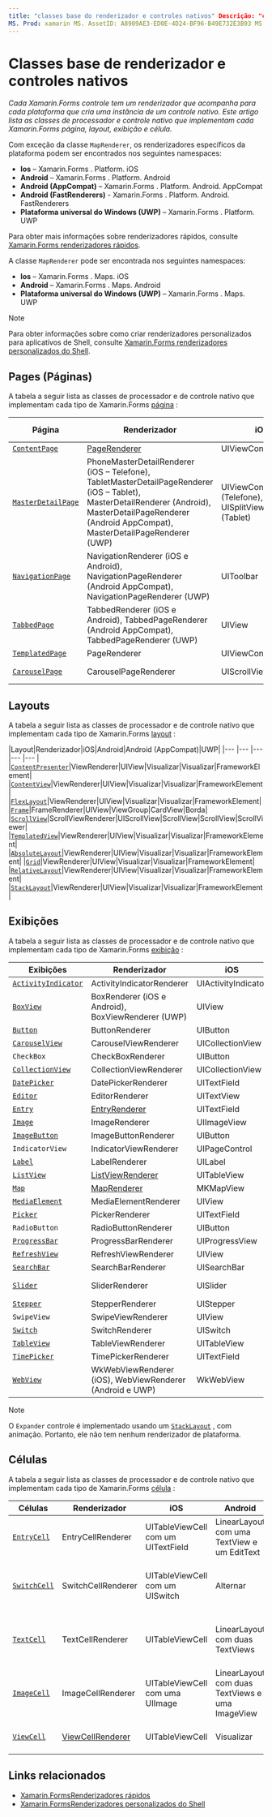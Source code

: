 ```yaml
---
title: "classes base do renderizador e controles nativos" Descrição: "cada Xamarin.Forms controle tem um processador incluído para cada plataforma que cria uma instância de um controle nativo. Este artigo lista as classes de processador e controle nativo que implementam cada Xamarin.Forms página, layout, exibição e célula. "
MS. Prod: xamarin MS. AssetID: A8909AE3-ED0E-4D24-BF96-B49E732E3B93 MS. Technology: xamarin-Forms autor: davidbritch MS. Author: dabritch MS. Date: 04/17/2020 no-loc: [ Xamarin.Forms , Xamarin.Essentials ]
---
```


# <a name="renderer-base-classes-and-native-controls"></a>Classes base de renderizador e controles nativos

_Cada Xamarin.Forms controle tem um renderizador que acompanha para cada plataforma que cria uma instância de um controle nativo. Este artigo lista as classes de processador e controle nativo que implementam cada Xamarin.Forms página, layout, exibição e célula._

Com exceção da classe `MapRenderer`, os renderizadores específicos da plataforma podem ser encontrados nos seguintes namespaces:

- **Ios** – Xamarin.Forms . Platform. iOS
- **Android** – Xamarin.Forms . Platform. Android
- **Android (AppCompat)** – Xamarin.Forms . Platform. Android. AppCompat
- **Android (FastRenderers)**  -  Xamarin.Forms . Platform. Android. FastRenderers
- **Plataforma universal do Windows (UWP)** – Xamarin.Forms . Platform. UWP

Para obter mais informações sobre renderizadores rápidos, consulte [ Xamarin.Forms renderizadores rápidos](~/xamarin-forms/internals/fast-renderers.md).

A classe `MapRenderer` pode ser encontrada nos seguintes namespaces:

- **Ios** – Xamarin.Forms . Maps. iOS
- **Android** – Xamarin.Forms . Maps. Android
- **Plataforma universal do Windows (UWP)** – Xamarin.Forms . Maps. UWP

> [!NOTE]
> Para obter informações sobre como criar renderizadores personalizados para aplicativos de Shell, consulte [ Xamarin.Forms renderizadores personalizados do Shell](~/xamarin-forms/app-fundamentals/shell/customrenderers.md).

## <a name="pages"></a>Pages (Páginas)

A tabela a seguir lista as classes de processador e de controle nativo que implementam cada tipo de Xamarin.Forms [página](~/xamarin-forms/user-interface/controls/pages.md) :

|Página|Renderizador|iOS|Android|Android (AppCompat)|UWP|
|--- |--- |--- |--- |--- |--- |
|[`ContentPage`](xref:Xamarin.Forms.ContentPage)|[PageRenderer](~/xamarin-forms/app-fundamentals/custom-renderer/contentpage.md)|UIViewController|ViewGroup||FrameworkElement|
|[`MasterDetailPage`](xref:Xamarin.Forms.MasterDetailPage)|PhoneMasterDetailRenderer (iOS – Telefone), TabletMasterDetailPageRenderer (iOS – Tablet), MasterDetailRenderer (Android), MasterDetailPageRenderer (Android AppCompat), MasterDetailPageRenderer (UWP)|UIViewController (Telefone), UISplitViewController (Tablet)|DrawerLayout (v4)|DrawerLayout (v4)|FrameworkElement (Controle Personalizado)|
|[`NavigationPage`](xref:Xamarin.Forms.NavigationPage)|NavigationRenderer (iOS e Android), NavigationPageRenderer (Android AppCompat), NavigationPageRenderer (UWP)|UIToolbar|ViewGroup|ViewGroup|FrameworkElement (Controle Personalizado)|
|[`TabbedPage`](xref:Xamarin.Forms.TabbedPage)|TabbedRenderer (iOS e Android), TabbedPageRenderer (Android AppCompat), TabbedPageRenderer (UWP)|UIView|ViewPager|ViewPager|FrameworkElement (Pivô)|
|[`TemplatedPage`](xref:Xamarin.Forms.TemplatedPage)|PageRenderer|UIViewController|ViewGroup||FrameworkElement|
|[`CarouselPage`](xref:Xamarin.Forms.CarouselPage)|CarouselPageRenderer|UIScrollView|ViewPager|ViewPager|FrameworkElement (FlipView)|

## <a name="layouts"></a>Layouts

A tabela a seguir lista as classes de processador e de controle nativo que implementam cada tipo de Xamarin.Forms [layout](~/xamarin-forms/user-interface/controls/layouts.md) :

|Layout|Renderizador|iOS|Android|Android (AppCompat)|UWP|
|--- |--- |--- |--- |--- |
|[`ContentPresenter`](xref:Xamarin.Forms.ContentPresenter)|ViewRenderer|UIView|Visualizar|Visualizar|FrameworkElement|
|[`ContentView`](xref:Xamarin.Forms.ContentView)|ViewRenderer|UIView|Visualizar|Visualizar|FrameworkElement|
|[`FlexLayout`](xref:Xamarin.Forms.FlexLayout)|ViewRenderer|UIView|Visualizar|Visualizar|FrameworkElement|
|[`Frame`](xref:Xamarin.Forms.Frame)|FrameRenderer|UIView|ViewGroup|CardView|Borda|
|[`ScrollView`](xref:Xamarin.Forms.ScrollView)|ScrollViewRenderer|UIScrollView|ScrollView|ScrollView|ScrollViewer|
|[`TemplatedView`](xref:Xamarin.Forms.TemplatedView)|ViewRenderer|UIView|Visualizar|Visualizar|FrameworkElement|
|[`AbsoluteLayout`](xref:Xamarin.Forms.AbsoluteLayout)|ViewRenderer|UIView|Visualizar|Visualizar|FrameworkElement|
|[`Grid`](xref:Xamarin.Forms.Grid)|ViewRenderer|UIView|Visualizar|Visualizar|FrameworkElement|
|[`RelativeLayout`](xref:Xamarin.Forms.RelativeLayout)|ViewRenderer|UIView|Visualizar|Visualizar|FrameworkElement|
|[`StackLayout`](xref:Xamarin.Forms.StackLayout)|ViewRenderer|UIView|Visualizar|Visualizar|FrameworkElement|

## <a name="views"></a>Exibições

A tabela a seguir lista as classes de processador e de controle nativo que implementam cada tipo de Xamarin.Forms [exibição](~/xamarin-forms/user-interface/controls/views.md) :

|Exibições|Renderizador|iOS|Android|Android (AppCompat)|UWP|
|--- |--- |--- |--- |--- |--- |
|[`ActivityIndicator`](xref:Xamarin.Forms.ActivityIndicator)|ActivityIndicatorRenderer|UIActivityIndicator|ProgressBar||ProgressBar|
|[`BoxView`](xref:Xamarin.Forms.BoxView)|BoxRenderer (iOS e Android), BoxViewRenderer (UWP)|UIView|ViewGroup||Retângulo|
|[`Button`](xref:Xamarin.Forms.Button)|ButtonRenderer|UIButton|Botão|AppCompatButton|Botão|
|[`CarouselView`](xref:Xamarin.Forms.CarouselView)|CarouselViewRenderer|UICollectionView||RecyclerView|ListViewBase|
|`CheckBox`|CheckBoxRenderer|UIButton||AppCompatCheckBox|CheckBox|
|[`CollectionView`](xref:Xamarin.Forms.CollectionView)|CollectionViewRenderer|UICollectionView||RecyclerView|ListViewBase|
|[`DatePicker`](xref:Xamarin.Forms.DatePicker)|DatePickerRenderer|UITextField|EditText||DatePicker|
|[`Editor`](xref:Xamarin.Forms.Editor)|EditorRenderer|UITextView|EditText||TextBox|
|[`Entry`](xref:Xamarin.Forms.Entry)|[EntryRenderer](~/xamarin-forms/app-fundamentals/custom-renderer/entry.md)|UITextField|EditText||TextBox|
|[`Image`](xref:Xamarin.Forms.Image)|ImageRenderer|UIImageView|ImageView||Image|
|[`ImageButton`](xref:Xamarin.Forms.ImageButton)|ImageButtonRenderer|UIButton||AppCompatImageButton|Botão|
|`IndicatorView`|IndicatorViewRenderer|UIPageControl||LinearLayout||
|[`Label`](xref:Xamarin.Forms.Label)|LabelRenderer|UILabel|TextView||TextBlock|
|[`ListView`](xref:Xamarin.Forms.ListView)|[ListViewRenderer](~/xamarin-forms/app-fundamentals/custom-renderer/listview.md)|UITableView|ListView||ListView|
|[`Map`](xref:Xamarin.Forms.Maps.Map)|[MapRenderer](~/xamarin-forms/app-fundamentals/custom-renderer/map-pin.md)|MKMapView|MapView||MapControl|
|[`MediaElement`](xref:Xamarin.Forms.MediaElement)|MediaElementRenderer|UIView||VideoView|MediaElement|
|[`Picker`](xref:Xamarin.Forms.Picker)|PickerRenderer|UITextField|EditText|EditText|ComboBox|
|`RadioButton`|RadioButtonRenderer|UIButton||AppCompatRadioButton|RadioButton|
|[`ProgressBar`](xref:Xamarin.Forms.ProgressBar)|ProgressBarRenderer|UIProgressView|ProgressBar||ProgressBar|
|[`RefreshView`](xref:Xamarin.Forms.RefreshView)|RefreshViewRenderer|UIView||SwipeRefreshLayout|RefreshContainer|
|[`SearchBar`](xref:Xamarin.Forms.SearchBar)|SearchBarRenderer|UISearchBar|SearchView||AutoSuggestBox|
|[`Slider`](xref:Xamarin.Forms.Slider)|SliderRenderer|UISlider|SeekBar||Controle deslizante|
|[`Stepper`](xref:Xamarin.Forms.Stepper)|StepperRenderer|UIStepper|LinearLayout||Control|
|`SwipeView`|SwipeViewRenderer|UIView||Visualizar|SwipeControl|
|[`Switch`](xref:Xamarin.Forms.Switch)|SwitchRenderer|UISwitch|Alternar|SwitchCompat|ToggleSwitch|
|[`TableView`](xref:Xamarin.Forms.TableView)|TableViewRenderer|UITableView|ListView||ListView|
|[`TimePicker`](xref:Xamarin.Forms.TimePicker)|TimePickerRenderer|UITextField|EditText||TimePicker|
|[`WebView`](xref:Xamarin.Forms.WebView)|WkWebViewRenderer (iOS), WebViewRenderer (Android e UWP)|WkWebView|WebView||WebView|

> [!NOTE]
> O `Expander` controle é implementado usando um [`StackLayout`](xref:Xamarin.Forms.StackLayout) , com animação. Portanto, ele não tem nenhum renderizador de plataforma.

## <a name="cells"></a>Células

A tabela a seguir lista as classes de processador e de controle nativo que implementam cada tipo de Xamarin.Forms [célula](~/xamarin-forms/user-interface/controls/cells.md) :

|Células|Renderizador|iOS|Android|UWP|
|--- |--- |--- |--- |--- |
|[`EntryCell`](xref:Xamarin.Forms.EntryCell)|EntryCellRenderer|UITableViewCell com um UITextField|LinearLayout com uma TextView e um EditText|DataTemplate com uma TextBox|
|[`SwitchCell`](xref:Xamarin.Forms.SwitchCell)|SwitchCellRenderer|UITableViewCell com um UISwitch|Alternar|DataTemplate com uma Grid contendo um TextBlock e um ToggleSwitch|
|[`TextCell`](xref:Xamarin.Forms.TextCell)|TextCellRenderer|UITableViewCell|LinearLayout com duas TextViews|DataTemplate com um StackPanel contendo dois TextBlocks|
|[`ImageCell`](xref:Xamarin.Forms.ImageCell)|ImageCellRenderer|UITableViewCell com uma UIImage|LinearLayout com duas TextViews e uma ImageView|DataTemplate com uma Grade contendo uma Imagem e dois TextBlocks|
|[`ViewCell`](xref:Xamarin.Forms.ViewCell)|[ViewCellRenderer](~/xamarin-forms/app-fundamentals/custom-renderer/viewcell.md)|UITableViewCell|Visualizar|DataTemplate com um ContentPresenter|

## <a name="related-links"></a>Links relacionados

- [Xamarin.FormsRenderizadores rápidos](~/xamarin-forms/internals/fast-renderers.md)
- [Xamarin.FormsRenderizadores personalizados do Shell](~/xamarin-forms/app-fundamentals/shell/customrenderers.md)
